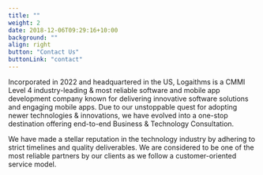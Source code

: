 ```yaml
---
title: ""
weight: 2
date: 2018-12-06T09:29:16+10:00
background: ""
align: right
button: "Contact Us"
buttonLink: "contact"
---
```


Incorporated in 2022 and headquartered in the US, Logaithms is a CMMI Level 4 industry-leading & most reliable software and mobile app development company known for delivering innovative software solutions and engaging mobile apps. Due to our unstoppable quest for adopting newer technologies & innovations, we have evolved into a one-stop destination offering end-to-end Business & Technology Consultation.

We have made a stellar reputation in the technology industry by adhering to strict timelines and quality deliverables. We are considered to be one of the most reliable partners by our clients as we follow a customer-oriented service model.
